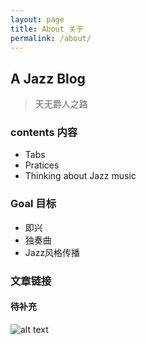 ```yaml
---
layout: page
title: About 关于
permalink: /about/
---
```


## A Jazz Blog 
> 天无爵人之路

### contents 内容
- Tabs
- Pratices
- Thinking about Jazz music

### Goal 目标
- 即兴
- 独奏曲
- Jazz风格传播

### 文章链接
#### 待补充
![alt text](https://jazzupsoul.github.io/)
